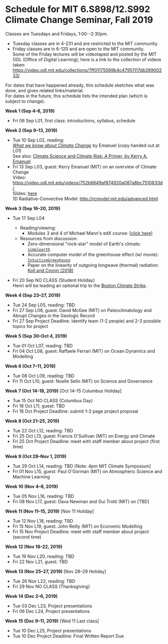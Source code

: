 # Schedule for MIT 6.S898/12.S992 Climate Change Seminar, Fall 2019

Classes are Tuesdays and Fridays, 1:00--2:30pm.
  * Tuesday classes are in 4-231 and are restricted to the MIT community.
  * Friday classes are in 6-120 and are open to the MIT community.\
    Some of the Friday lectures will be videotaped and posted by the MIT ODL (Office of Digital Learning);
    here is a link to the collection of videos taken:\
    https://video.odl.mit.edu/collections/7ff01175569b4c47951117db28900233/
  
For dates that have happened already, this schedule sketches what was done, and gives related links/material.\
For dates in the future, this schedule lists the intended plan (which is subject to change).

**Week 1 (Sep 4–6, 2019)**
  * Fri 06 Sep L01, first class: introductions, syllabus, schedule

**Week 2 (Sep 9–13, 2019)**

  * Tue 10 Sep L02, reading:\
    [*What we know about Climate Change*](https://mitpress.mit.edu/books/what-we-know-about-climate-change-updated-edition) by Emanuel (copy handed out at L01)\
    See also: 
    [Climate Science and Climate Risk: A Primer, by Kerry A. Emanuel](https://eapsweb.mit.edu/sites/default/files/Climate_Primer.pdf)
  * Fri 13 Sep L03, guest: Kerry Emanuel (MIT) on an overview of Climate Change\
    Video: https://video.odl.mit.edu/videos/752b6649af874920a087a8bc7510833d/ \
    Slides: [here](resource_files/2019-09-13-Emanuel-6.s898-talk-slides.pdf) \
    1D Radiative-Convective Model: http://rcmodel.mit.edu/advanced.html

**Week 3 (Sep 16–20, 2019)**

  * Tue 17 Sep L04
    * Reading/viewing:
      * Modules 3 and 4 of Michael Mann's edX course: [[click here]](https://www.edx.org/course/climate-change-the-science-and-global-impact)
    * Resources from discussion:
      * Zero-dimensional "rock-star" model of Earth's climate: [`simplearth`](https://github.com/hdrake/simplearth/tree/ec8bfb9ae6b23b6799662671cfbbbcab49a0e75a)
      * Accurate computer model of the greenhouse effect (w/ movie): [`IntuitiveGreenhouse`](https://github.com/hdrake/IntuitiveGreenhouse)
      * Paper on the linearity of outgoing longwave (thermal) radiation: [Koll and Cronin (2018)](https://www.pnas.org/content/115/41/10293.short?rss=1)
    
  * Fri 20 Sep NO CLASS (Student Holiday)\
      Henri will be leading an optional trip to the [Boston Climate Strike](https://www.facebook.com/events/349500849297711/).

**Week 4 (Sep 23–27, 2019)**

  * Tue 24 Sep L05, reading: TBD
  * Fri 27 Sep L06, guest: David McGee (MIT) on Paleoclimatology and Abrupt Changes in the Geologic Record
  * Fri 27 Sep Project Deadline: Identify team (1-2 people) and 2-3 possible topics for project

**Week 5 (Sep 30–Oct 4, 2019)**

  * Tue 01 Oct L07, reading: TBD
  * Fri 04 Oct L08, guest: Raffaele Ferrari (MIT) on Ocean Dynamics and Modelling

**Week 6 (Oct 7–11, 2019)**

  * Tue 08 Oct L09, reading: TBD
  * Fri 11 Oct L10, guest: Noelle Selin (MIT) on Science and Governance

**Week 7 (Oct 14–18, 2019)** [Oct 14–15 Columbus Holiday]

  * Tue 15 Oct NO CLASS (Columbus Day)
  * Fri 18 Oct L11, guest: TBD
  * Fri 18 Oct Project Deadline: submit 1-2 page project proposal
  
**Week 8 (Oct 21–25, 2019)**

  * Tue 22 Oct L12, reading: TBD
  * Fri 25 Oct L13, guest: Francis O'Sullivan (MIT) on Energy and Climate
  * Fri 25 Oct Project Deadline: meet with staff member about project (first time)
  
**Week 9 (Oct 28–Nov 1, 2019)**

  * Tue 29 Oct L14, reading: TBD [Note: 4pm MIT Climate Symposium]
  * Fri 01 Nov L15, guest: Paul O'Gorman (MIT) on Atmospheric Science and Machine Learning

**Week 10 (Nov 4–8, 2019)**
  * Tue 05 Nov L16, reading: TBD
  * Fri 08 Nov L17, guest: Dava Newman and Gui Trotti (MIT) on [TBD]
  
**Week 11 (Nov 11–15, 2019)** [Nov 11 Holiday]
  * Tue 12 Nov L18, reading: TBD
  * Fri 15 Nov L19, guest: John Reilly (MIT) on Economic Modelling
  * Fri 15 Nov Project Deadline: meet with staff member about project (second time)
  
**Week 12 (Nov 18–22, 2019)**
  * Tue 19 Nov L20, reading: TBD
  * Fri 22 Nov L21, guest: TBD

**Week 13 (Nov 25–27, 2019)** [Nov 28–29 Holiday]
  * Tue 26 Nov L22, reading: TBD
  * Fri 29 Nov NO CLASS (Thanksgiving)

**Week 14 (Dec 2–6, 2019)**
  * Tue 03 Dec L23, Project presentations
  * Fri 06 Dec L24, Project presentations

**Week 15 (Dec 9–11, 2019)** [Wed 11 Last class]
  * Tue 10 Dec L25, Project presentations
  * Tue 10 Dec Project Deadline: Final Written Report Due
